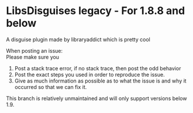 LibsDisguises legacy - For 1.8.8 and below
=============

A disguise plugin made by libraryaddict which is pretty cool<br>

When posting an issue:<br>
Please make sure you<br>
1) Post a stack trace error, if no stack trace, then post the odd behavior<br>
2) Post the exact steps you used in order to reproduce the issue.<br>
3) Give as much information as possible as to what the issue is and why it occurred so that we can fix it.<br>

This branch is relatively unmaintained and will only support versions below 1.9.
